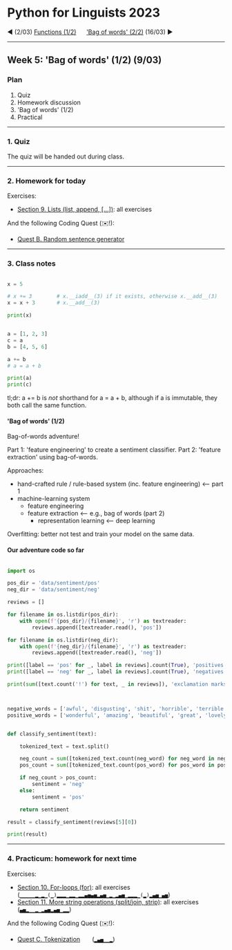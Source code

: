 
# Python for Linguists 2023

◄ (2/03) [Functions (1/2)](../classes/04_Functions_1.md)&nbsp;&nbsp;&nbsp;&nbsp;&nbsp;&nbsp;['Bag of words' (2/2)](../classes/06_Bag_of_words_2.md) (16/03) ►

-------

## Week 5: 'Bag of words' (1/2) (9/03)


### Plan
1. Quiz
2. Homework discussion
3. 'Bag of words' (1/2)
4. Practical


-------

### 1. Quiz

The quiz will be handed out during class.

-------

### 2. Homework for today

Exercises:
- [Section 9. Lists (list, append, [...])](../exercises/09_lists.md): all exercises

And the following Coding Quest (✉️!):
- [Quest B. Random sentence generator](../quests/B_random_sentence_generator.md) 

-------

### 3. Class notes

```python

x = 5

# x += 3        # x.__iadd__(3) if it exists, otherwise x.__add__(3)
x = x + 3       # x.__add__(3)

print(x)


a = [1, 2, 3]
c = a
b = [4, 5, 6]

a += b
# a = a + b

print(a)
print(c)
```

tl;dr: a += b   is _not_ shorthand for  a = a + b, although if a is immutable, they both call the same function.

#### 'Bag of words' (1/2)

Bag-of-words adventure!

Part 1: 'feature engineering' to create a sentiment classifier.
Part 2: 'feature extraction' using bag-of-words.

Approaches:
- hand-crafted rule / rule-based system (inc. feature engineering) <-- part 1 
- machine-learning system
  - feature engineering
  - feature extraction <-- e.g., bag of words (part 2)
    - representation learning <-- deep learning

Overfitting: better not test and train your model on the same data.

#### Our adventure code so far 

```python

import os

pos_dir = 'data/sentiment/pos'
neg_dir = 'data/sentiment/neg'

reviews = []

for filename in os.listdir(pos_dir):
    with open(f'{pos_dir}/{filename}', 'r') as textreader:
        reviews.append([textreader.read(), 'pos'])

for filename in os.listdir(neg_dir):
    with open(f'{neg_dir}/{filename}', 'r') as textreader:
        reviews.append([textreader.read(), 'neg'])

print([label == 'pos' for _, label in reviews].count(True), 'positives')
print([label == 'neg' for _, label in reviews].count(True), 'negatives')

print(sum([text.count('!') for text, _ in reviews]), 'exclamation marks')



negative_words = ['awful', 'disgusting', 'shit', 'horrible', 'terrible']
positive_words = ['wonderful', 'amazing', 'beautiful', 'great', 'lovely']


def classify_sentiment(text):

    tokenized_text = text.split()

    neg_count = sum([tokenized_text.count(neg_word) for neg_word in negative_words])
    pos_count = sum([tokenized_text.count(pos_word) for pos_word in positive_words])

    if neg_count > pos_count:
        sentiment = 'neg'
    else:
        sentiment = 'pos'

    return sentiment

result = classify_sentiment(reviews[5][0])

print(result)

```

-------

### 4. Practicum: homework for next time

Exercises:
- [Section 10. For-loops (for)](../exercises/10_for-loops.md): all exercises&nbsp;&nbsp;&nbsp;&nbsp;&nbsp; (`▁▁▁▁▁▂▁▂▁(▁)▂▂▂▁▂▂▁▂▂▄▅▄▅▂▄▅▁▂▁▂▄▅▁▂▂▂▁(▂)▂▄▅▁▄▅`)
- [Section 11. More string operations (split/join, strip)](../exercises/11_more_string_operations.md): all exercises&nbsp;&nbsp;&nbsp;&nbsp;&nbsp; (`▄▅▂▁▁▂▁▂▄▅▂▄▅▁▂▂`)

And the following Coding Quest (✉️!):
- [Quest C. Tokenization](../quests/C_tokenization.md) &nbsp;&nbsp;&nbsp;&nbsp;&nbsp; (`▂▄▅▁▁▂`)

